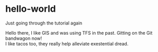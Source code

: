 # hello-world
Just going through the tutorial again


Hello there, I like GIS and was using TFS in the past.  Gitting on the Git bandwagon now!  
I like tacos too, they really help alleviate exestential dread.
